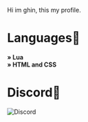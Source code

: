 Hi im ghin, this my profile.

# Languages👑
**» Lua**
<br>
**» HTML and CSS**
# Discord🎉
![Discord](https://img.shields.io/badge/discord-ghin%232618-%237289DA?logo=discord&logoColor=white)

